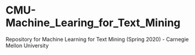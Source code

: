 # CMU-Machine_Learing_for_Text_Mining
Repository for Machine Learning for Text Mining (Spring 2020) - Carnegie Mellon University
